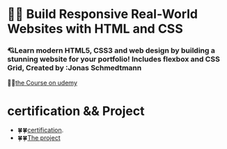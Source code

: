# 🤍🤍 Build Responsive Real-World Websites with HTML and CSS

### 💘Learn modern HTML5, CSS3 and web design by building a stunning website for your portfolio! Includes flexbox and CSS Grid, Created by :Jonas Schmedtmann

🐳🐳[the Course on udemy ](https://www.udemy.com/course/design-and-develop-a-killer-website-with-html5-and-css3/)

# certification && Project

- 🍀🍀[certification](https://www.udemy.com/certificate/UC-af3a8def-3b9f-4613-a6ca-5b5830efd396/).
- 🍀🍀[The project ](https://omnifood-mfarag.netlify.app/)
